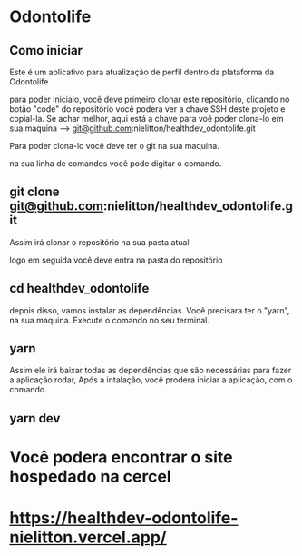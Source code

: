 # Odontolife

## Como iniciar
Este é um aplicativo para atualização de perfil dentro da plataforma da Odontolife

para poder inicialo, você deve primeiro clonar este repositório, clicando no botão "code" do repositório você podera ver a chave SSH deste projeto e copial-la. Se achar melhor, aqui está a chave para voê poder clona-lo em sua maquina --> git@github.com:nielitton/healthdev_odontolife.git

Para poder clona-lo você deve ter o git na sua maquina.

na sua linha de comandos você pode digitar o comando.
## git clone git@github.com:nielitton/healthdev_odontolife.git
Assim irá clonar o repositório na sua pasta atual

logo em seguida você deve entra na pasta do repositório
## cd healthdev_odontolife
depois disso, vamos instalar as dependências. Você precisara ter o "yarn", na sua maquina. Execute o comando no seu terminal.
## yarn
Assim ele irá baixar todas as dependências que são necessárias para fazer a aplicação rodar, Após a intalação, você prodera iniciar a aplicação, com o comando.
## yarn dev

# Você podera encontrar o site hospedado na cercel
# https://healthdev-odontolife-nielitton.vercel.app/
